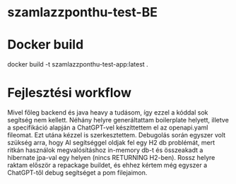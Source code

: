 # szamlazzponthu-test-BE

# Docker build
docker build -t szamlazzponthu-test-app:latest .

# Fejlesztési workflow
Mivel főleg backend és java heavy a tudásom, így ezzel a kóddal sok segítség nem kellett.
Néhány helyre generáltattam boilerplate helyett, illetve a specifikáció alapján a ChatGPT-vel készíttettem el az openapi.yaml fileomat. Ezt utána kézzel is szerkesztettem.
Debugolás során egyszer volt szükség arra, hogy AI segítséggel oldjak fel egy H2 db problémát, mert ritkán használok megvalósításhoz in-memory db-t és összeakadt a hibernate jpa-val egy helyen (nincs RETURNING H2-ben).
Rossz helyre raktam először a repackage buildet, és ehhez kértem még egyszer a ChatGPT-től debug segítséget a pom filejaimon.
